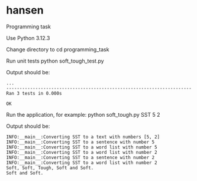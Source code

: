 # hansen
Programming task


Use Python 3.12.3

Change directory to
cd programming_task

Run unit tests
python soft_tough_test.py

Output should be:

```
...
----------------------------------------------------------------------
Ran 3 tests in 0.000s

OK
```

Run the application, for example:
python soft_tough.py SST 5 2

Output should be:

```
INFO:__main__:Converting SST to a text with numbers [5, 2]
INFO:__main__:Converting SST to a sentence with number 5
INFO:__main__:Converting SST to a word list with number 5
INFO:__main__:Converting SST to a word list with number 2
INFO:__main__:Converting SST to a sentence with number 2
INFO:__main__:Converting SST to a word list with number 2
Soft, Soft, Tough, Soft and Soft.
Soft and Soft.
```